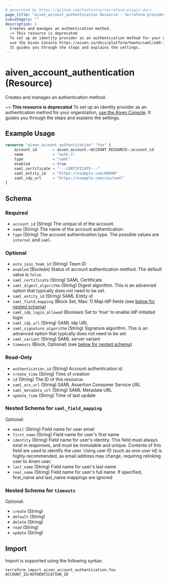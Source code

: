 ```yaml
---
# generated by https://github.com/hashicorp/terraform-plugin-docs
page_title: "aiven_account_authentication Resource - terraform-provider-aiven"
subcategory: ""
description: |-
  Creates and manages an authentication method.
  ~> This resource is deprecated
  To set up an identity provider as an authentication method for your organization,
  use the Aiven Console https://aiven.io/docs/platform/howto/saml/add-identity-providers.
  It guides you through the steps and explains the settings.
---
```


# aiven_account_authentication (Resource)

Creates and manages an authentication method.

~> **This resource is deprecated**
To set up an identity provider as an authentication method for your organization,
[use the Aiven Console](https://aiven.io/docs/platform/howto/saml/add-identity-providers).
It guides you through the steps and explains the settings.

## Example Usage

```terraform
resource "aiven_account_authentication" "foo" {
    account_id       = aiven_account.<ACCOUNT_RESOURCE>.account_id
    name             = "auth-1"
    type             = "saml"
    enabled          = true
    saml_certificate = "---CERTIFICATE---"
    saml_entity_id   = "https://example.com/00000"
    saml_idp_url     = "https://example.com/sso/saml"
}
```

<!-- schema generated by tfplugindocs -->
## Schema

### Required

- `account_id` (String) The unique id of the account.
- `name` (String) The name of the account authentication.
- `type` (String) The account authentication type. The possible values are `internal` and `saml`.

### Optional

- `auto_join_team_id` (String) Team ID
- `enabled` (Boolean) Status of account authentication method. The default value is `false`.
- `saml_certificate` (String) SAML Certificate
- `saml_digest_algorithm` (String) Digest algorithm. This is an advanced option that typically does not need to be set.
- `saml_entity_id` (String) SAML Entity id
- `saml_field_mapping` (Block Set, Max: 1) Map IdP fields (see [below for nested schema](#nestedblock--saml_field_mapping))
- `saml_idp_login_allowed` (Boolean) Set to 'true' to enable IdP initiated login
- `saml_idp_url` (String) SAML Idp URL
- `saml_signature_algorithm` (String) Signature algorithm. This is an advanced option that typically does not need to be set.
- `saml_variant` (String) SAML server variant
- `timeouts` (Block, Optional) (see [below for nested schema](#nestedblock--timeouts))

### Read-Only

- `authentication_id` (String) Account authentication id
- `create_time` (String) Time of creation
- `id` (String) The ID of this resource.
- `saml_acs_url` (String) SAML Assertion Consumer Service URL
- `saml_metadata_url` (String) SAML Metadata URL
- `update_time` (String) Time of last update

<a id="nestedblock--saml_field_mapping"></a>
### Nested Schema for `saml_field_mapping`

Optional:

- `email` (String) Field name for user email
- `first_name` (String) Field name for user's first name
- `identity` (String) Field name for user's identity. This field must always exist in responses, and must be immutable and unique. Contents of this field are used to identify the user. Using user ID (such as unix user id) is highly recommended, as email address may change, requiring relinking user to Aiven user.
- `last_name` (String) Field name for user's last name
- `real_name` (String) Field name for user's full name. If specified, first_name and last_name mappings are ignored


<a id="nestedblock--timeouts"></a>
### Nested Schema for `timeouts`

Optional:

- `create` (String)
- `default` (String)
- `delete` (String)
- `read` (String)
- `update` (String)

## Import

Import is supported using the following syntax:

```shell
terraform import aiven_account_authentication.foo ACCOUNT_ID/AUTHENTICATION_ID
```
